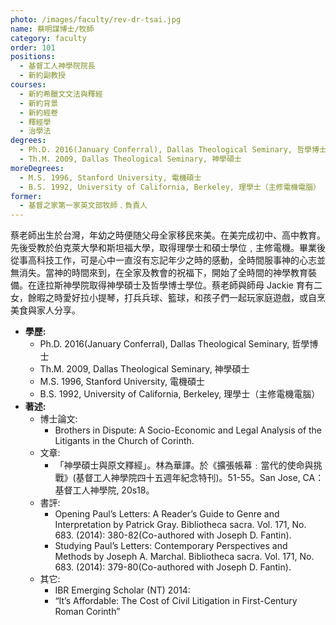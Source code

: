 ```yaml
---
photo: /images/faculty/rev-dr-tsai.jpg
name: 蔡明謀博士/牧師
category: faculty
order: 101
positions:
  - 基督工人神學院院長
  - 新約副教授
courses:
  - 新約希臘文文法與釋經
  - 新約背景
  - 新約經卷
  - 釋經學
  - 治學法
degrees:
  - Ph.D. 2016(January Conferral), Dallas Theological Seminary, 哲學博士
  - Th.M. 2009, Dallas Theological Seminary, 神學碩士
moreDegrees:
  - M.S. 1996, Stanford University, 電機碩士
  - B.S. 1992, University of California, Berkeley, 理學士（主修電機電腦）
former:
  - 基督之家第一家英文部牧師﹑負責人
---
```


蔡老師出生於台灣，年幼之時便随父母全家移民來美。在美完成初中、高中教育。先後受教於伯克萊大學和斯坦福大學，取得理學士和碩士學位﹐主修電機。畢業後從事高科技工作，可是心中一直沒有忘記年少之時的感動，全時間服事神的心志並無消失。當神的時間來到，在全家及教會的祝福下，開始了全時間的神學教育裝備。在逹拉斯神學院取得神學碩士及哲學博士學位。蔡老師與師母 Jackie 育有二女，餘暇之時愛好拉小提琴，打兵兵球、籃球，和孩子們一起玩家庭遊戲，或自烹美食與家人分享。

- **學歷:**
  - Ph.D. 2016(January Conferral), Dallas Theological Seminary, 哲學博士
  - Th.M. 2009, Dallas Theological Seminary, 神學碩士
  - M.S. 1996, Stanford University, 電機碩士
  - B.S. 1992, University of California, Berkeley, 理學士（主修電機電腦）
- **著述:**
  - 博士論文:
    - Brothers in Dispute: A Socio-Economic and Legal Analysis of the Litigants in the Church of Corinth.
  - 文章:
    - 「神學碩士與原文釋經」。林為華譯。於《擴張帳幕﹕當代的使命與挑戰》(基督工人神學院四十五週年紀念特刊)。51-55。San Jose, CA：基督工人神學院, 20s18。
  - 書評:
    - Opening Paul’s Letters: A Reader’s Guide to Genre and Interpretation by Patrick Gray. Bibliotheca sacra. Vol. 171, No. 683. (2014): 380-82(Co-authored with Joseph D. Fantin).
    - Studying Paul’s Letters: Contemporary Perspectives and Methods by Joseph A. Marchal. Bibliotheca sacra. Vol. 171, No. 683. (2014): 379-80(Co-authored with Joseph D. Fantin).
  - 其它:
    - IBR Emerging Scholar (NT) 2014:
    - “It’s Affordable: The Cost of Civil Litigation in First-Century Roman Corinth”

